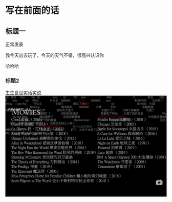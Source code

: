 # 写在前面的话

## 标题一

正常发表

我今天出去玩了，今天的天气不错，很高兴认识你

哈哈哈

### 标题2

生生世世实话实说 ![](../.gitbook/assets/ping-mu-kuai-zhao-20190821-xia-wu-10.03.34.png) 

